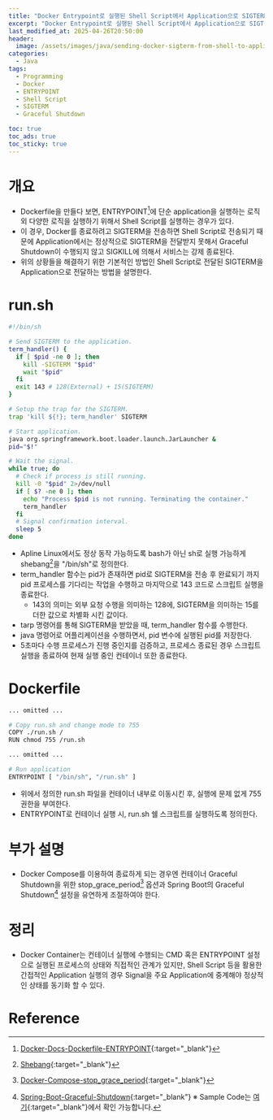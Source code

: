 ```yaml
---
title: "Docker Entrypoint로 실행된 Shell Script에서 Application으로 SIGTERM을 전송하는 방법"
excerpt: "Docker Entrypoint로 실행된 Shell Script에서 Application으로 SIGTERM을 전송하는 방법"
last_modified_at: 2025-04-26T20:50:00
header:
  image: /assets/images/java/sending-docker-sigterm-from-shell-to-application.png
categories:
  - Java
tags:
  - Programming
  - Docker
  - ENTRYPOINT
  - Shell Script
  - SIGTERM
  - Graceful Shutdown

toc: true
toc_ads: true
toc_sticky: true
---
```

# 개요
- Dockerfile을 만들다 보면, ENTRYPOINT[^Docker_Docs_Dockerfile_ENTRYPOINT]에 단순 application을 실행하는 로직 외 다양한 로직을 실행하기 위해서 Shell Script를 실행하는 경우가 있다.
- 이 경우, Docker를 종료하려고 SIGTERM을 전송하면 Shell Script로 전송되기 때문에 Application에서는 정상적으로 SIGTERM을 전달받지 못해서 Graceful Shutdown이 수행되지 않고 SIGKILL에 의해서 서비스는 강제 종료된다.
- 위의 상황들을 해결하기 위한 기본적인 방법인 Shell Script로 전달된 SIGTERM을 Application으로 전달하는 방법을 설명한다.

# run.sh
```sh
#!/bin/sh

# Send SIGTERM to the application.
term_handler() {
  if [ $pid -ne 0 ]; then
    kill -SIGTERM "$pid"
    wait "$pid"
  fi
  exit 143 # 128(External) + 15(SIGTERM)
}

# Setup the trap for the SIGTERM.
trap 'kill ${!}; term_handler' SIGTERM

# Start application.
java org.springframework.boot.loader.launch.JarLauncher &
pid="$!"

# Wait the signal.
while true; do
  # Check if process is still running.
  kill -0 "$pid" 2>/dev/null
  if [ $? -ne 0 ]; then
    echo "Process $pid is not running. Terminating the container."
    term_handler
  fi
  # Signal confirmation interval.
  sleep 5
done
```
- Apline Linux에서도 정상 동작 가능하도록 bash가 아닌 sh로 실행 가능하게 shebang[^Shebang]을 "/bin/sh"로 정의한다.
- term_handler 함수는 pid가 존재하면 pid로 SIGTERM을 전송 후 완료되기 까지 pid 프로세스를 기다리는 작업을 수행하고 마지막으로 143 코드로 스크립트 실행을 종료한다.
  - 143의 의미는 외부 요청 수행을 의미하는 128에, SIGTERM을 의미하는 15를 더한 값으로 차별화 시킨 값이다.
- tarp 명령어를 통해 SIGTERM을 받았을 때, term_handler 함수를 수행한다.
- java 명령어로 어플리케이션을 수행하면서, pid 변수에 실행된 pid를 저장한다.
- 5초마다 수행 프로세스가 진행 중인지를 검증하고, 프로세스 종료된 경우 스크립트 실행을 종료하여 현재 실행 중인 컨테이너 또한 종료한다.

# Dockerfile
```sh
... omitted ...

# Copy run.sh and change mode to 755
COPY ./run.sh /
RUN chmod 755 /run.sh

... omitted ...

# Run application
ENTRYPOINT [ "/bin/sh", "/run.sh" ]
```
- 위에서 정의한 run.sh 파일을 컨테이너 내부로 이동시킨 후, 실행에 문제 없게 755 권한을 부여한다.
- ENTRYPOINT로 컨테이너 실행 시, run.sh 쉘 스크립트를 실행하도록 정의한다.

# 부가 설명
- Docker Compose를 이용하여 종료하게 되는 경우엔 컨테이너 Graceful Shutdown을 위한 stop_grace_period[^stop_grace_period] 옵션과 Spring Boot의 Graceful Shutdown[^Graceful_Shutdown] 설정을 유연하게 조절하여야 한다.

# 정리
- Docker Container는 컨테이너 실행에 수행되는 CMD 혹은 ENTRYPOINT 설정으로 실행된 프로세스의 상태와 직접적인 관계가 있지만, Shell Script 등을 활용한 간접적인 Application 실행의 경우 Signal을 주요 Application에 중계해야 정상적인 상태를 동기화 할 수 있다.

# Reference
[^Docker_Docs_Dockerfile_ENTRYPOINT]: [Docker-Docs-Dockerfile-ENTRYPOINT](https://docs.docker.com/reference/dockerfile/#entrypoint){:target="_blank"}
[^Shebang]: [Shebang](https://en.wikipedia.org/wiki/Shebang_(Unix)){:target="_blank"}
[^stop_grace_period]: [Docker-Compose-stop_grace_period](https://docs.docker.com/reference/compose-file/services/#stop_grace_period){:target="_blank"}
[^Graceful_Shutdown]: [Spring-Boot-Graceful-Shutdown](https://docs.spring.io/spring-boot/reference/web/graceful-shutdown.html){:target="_blank"}
※ Sample Code는 [여기](https://github.com/GracefulSoul/lightweight-jdk-docker){:target="_blank"}에서 확인 가능합니다.